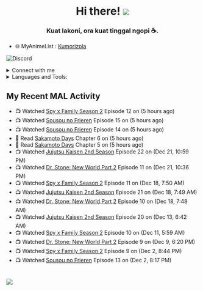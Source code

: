<h1 align="center">Hi there! <img src="https://media.giphy.com/media/hvRJCLFzcasrR4ia7z/giphy.gif" width="25px"> </h1>
<h3 align="center">Kuat lakoni, ora kuat tinggal ngopi ☕.</h3>

- 🌐 MyAnimeList : [Kumorizola](https://myanimelist.net/animelist/Kumorizola)

![Discord](https://discord.c99.nl/widget/theme-3/761213268009943051.png)
<details>
      <summary>Connect with me</summary>
    <p align="left">
        <a href="https://www.instagram.com/kumorizola/" target="blank"><img align="center"
                src="https://raw.githubusercontent.com/rahuldkjain/github-profile-readme-generator/master/src/images/icons/Social/instagram.svg"
                alt="kumorizola" height="30" width="40" /></a>
        <a href="https://discord.com" target="blank"><img align="center"
                src="https://raw.githubusercontent.com/rahuldkjain/github-profile-readme-generator/master/src/images/icons/Social/discord.svg"
                alt="Kumori#5882" height="30" width="40" /></a>
    </p>
</details>

<details>
    <summary align="left">Languages and Tools:</summary>
<p align="left">
      <a href="https://www.w3schools.com/css/" target="_blank">
        <img src="https://raw.githubusercontent.com/devicons/devicon/master/icons/css3/css3-original-wordmark.svg"
            alt="css3" width="40" height="40" /> </a> <a href="https://www.w3.org/html/" target="_blank"> <img
            src="https://raw.githubusercontent.com/devicons/devicon/master/icons/html5/html5-original-wordmark.svg"
            alt="html5" width="40" height="40" /> </a> <a href="https://www.java.com" target="_blank"> <img
            src="https://raw.githubusercontent.com/devicons/devicon/master/icons/java/java-original.svg" alt="java"
            width="40" height="40" /> </a> <a href="https://developer.mozilla.org/en-US/docs/Web/JavaScript"
            target="_blank"> <img
            src="https://raw.githubusercontent.com/devicons/devicon/master/icons/javascript/javascript-original.svg"
            alt="javascript" width="40" height="40" /> </a> <a href="https://nodejs.org" target="_blank"> <img
            src="https://raw.githubusercontent.com/devicons/devicon/master/icons/nodejs/nodejs-original-wordmark.svg"
            alt="nodejs" width="40" height="40" /> </a> <a href="https://www.python.org" target="_blank"> <img
            src="https://raw.githubusercontent.com/devicons/devicon/master/icons/python/python-original.svg"
            alt="python" width="40" height="40" /> </a> <a href="https://www.typescriptlang.org/" target="_blank"> <img
            src="https://raw.githubusercontent.com/devicons/devicon/master/icons/typescript/typescript-original.svg" 
            alt="typescript" width="40" height="40" /> </a> <a href="https://www.photoshop.com/en" target="_blank"> <img
            src="https://upload.wikimedia.org/wikipedia/commons/a/af/Adobe_Photoshop_CC_icon.svg" alt="photoshop" width="40" height="40"/> </a>
            <a href="https://www.adobe.com/products/premiere.html" target="_blank"> <img
            src="https://upload.wikimedia.org/wikipedia/commons/4/40/Adobe_Premiere_Pro_CC_icon.svg" alt="Premiere pro" width="40" height="40"/> </a>
            <a href="https://www.adobe.com/in/products/illustrator.html" target="_blank"> <img 
            src="https://upload.wikimedia.org/wikipedia/commons/f/fb/Adobe_Illustrator_CC_icon.svg" alt="illustrator" width="40" height="40"/> </a>
      
 </details>
 
 <h2> My Recent MAL Activity</h2>
<!-- MAL_ACTIVITY:start -->

- 📺 Watched [Spy x Family Season 2](https://MyAnimeList.net/anime.php?id=53887) Episode 12 on (5 hours ago)
- 📺 Watched [Sousou no Frieren](https://MyAnimeList.net/anime.php?id=52991) Episode 15 on (5 hours ago)
- 📺 Watched [Sousou no Frieren](https://MyAnimeList.net/anime.php?id=52991) Episode 14 on (5 hours ago)
- 📖 Read [Sakamoto Days](https://MyAnimeList.net/manga.php?id=131334) Chapter 6 on (5 hours ago)
- 📖 Read [Sakamoto Days](https://MyAnimeList.net/manga.php?id=131334) Chapter 5 on (5 hours ago)
- 📺 Watched [Jujutsu Kaisen 2nd Season](https://MyAnimeList.net/anime.php?id=51009) Episode 22 on (Dec 21, 10:59 PM)
- 📺 Watched [Dr. Stone: New World Part 2](https://MyAnimeList.net/anime.php?id=55644) Episode 11 on (Dec 21, 10:36 PM)
- 📺 Watched [Spy x Family Season 2](https://MyAnimeList.net/anime.php?id=53887) Episode 11 on (Dec 18, 7:50 AM)
- 📺 Watched [Jujutsu Kaisen 2nd Season](https://MyAnimeList.net/anime.php?id=51009) Episode 21 on (Dec 18, 7:49 AM)
- 📺 Watched [Dr. Stone: New World Part 2](https://MyAnimeList.net/anime.php?id=55644) Episode 10 on (Dec 18, 7:48 AM)
- 📺 Watched [Jujutsu Kaisen 2nd Season](https://MyAnimeList.net/anime.php?id=51009) Episode 20 on (Dec 13, 6:42 AM)
- 📺 Watched [Spy x Family Season 2](https://MyAnimeList.net/anime.php?id=53887) Episode 10 on (Dec 11, 5:59 AM)
- 📺 Watched [Dr. Stone: New World Part 2](https://MyAnimeList.net/anime.php?id=55644) Episode 9 on (Dec 9, 6:20 PM)
- 📺 Watched [Spy x Family Season 2](https://MyAnimeList.net/anime.php?id=53887) Episode 9 on (Dec 2, 8:44 PM)
- 📺 Watched [Sousou no Frieren](https://MyAnimeList.net/anime.php?id=52991) Episode 13 on (Dec 2, 8:17 PM)

<!-- MAL_ACTIVITY:end -->

  
<h2 align="left"> <img src="https://media.discordapp.net/attachments/918405470073520168/919220018355523584/ezgif.com-gif-maker_1.gif">
